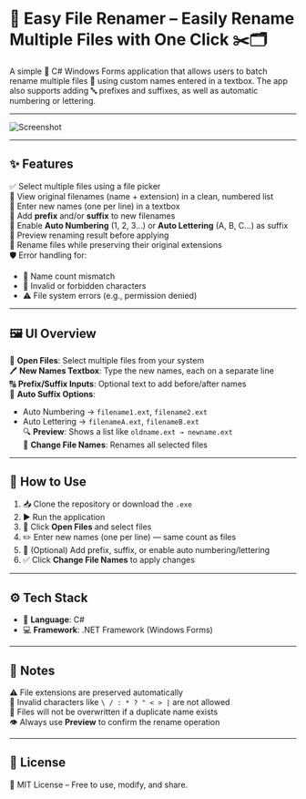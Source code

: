 # 🔄 Easy File Renamer – Easily Rename Multiple Files with One Click ✂️🗂️
 
A simple 🎯 C# Windows Forms application that allows users to batch rename multiple files 📁 using custom names entered in a textbox. The app also supports adding 🔤 prefixes and suffixes, as well as automatic numbering or lettering.

---

![Screenshot](Media/rec.gif)

---

## ✨ Features

✅ Select multiple files using a file picker  
🧩 View original filenames (name + extension) in a clean, numbered list  
📝 Enter new names (one per line) in a textbox  
🧷 Add **prefix** and/or **suffix** to new filenames  
🔢 Enable **Auto Numbering** (1, 2, 3...) or **Auto Lettering** (A, B, C...) as suffix  
👀 Preview renaming result before applying  
📌 Rename files while preserving their original extensions  
🛡️ Error handling for:
- 🔢 Name count mismatch
- 🚫 Invalid or forbidden characters
- ⚠️ File system errors (e.g., permission denied)

---

## 🖼️ UI Overview

📂 **Open Files**: Select multiple files from your system  
🖊️ **New Names Textbox**: Type the new names, each on a separate line  
🔠 **Prefix/Suffix Inputs**: Optional text to add before/after names  
🔢 **Auto Suffix Options**: 
- Auto Numbering → `filename1.ext`, `filename2.ext`  
- Auto Lettering → `filenameA.ext`, `filenameB.ext`  
🔍 **Preview**: Shows a list like `oldname.ext → newname.ext`  
📁 **Change File Names**: Renames all selected files

---

## 🚀 How to Use

1. 📥 Clone the repository or download the `.exe`  
2. ▶️ Run the application  
3. 📑 Click **Open Files** and select files  
4. ✏️ Enter new names (one per line) — same count as files  
5. 🔧 (Optional) Add prefix, suffix, or enable auto numbering/lettering  
7. ✅ Click **Change File Names** to apply changes

---

## ⚙️ Tech Stack

- 🧠 **Language**: C#  
- 💻 **Framework**: .NET Framework (Windows Forms)

---

## 📌 Notes

⚠️ File extensions are preserved automatically  
🚫 Invalid characters like `\ / : * ? " < > |` are not allowed  
📛 Files will not be overwritten if a duplicate name exists  
👁️ Always use **Preview** to confirm the rename operation

---

## 🪪 License

📄 MIT License – Free to use, modify, and share.
